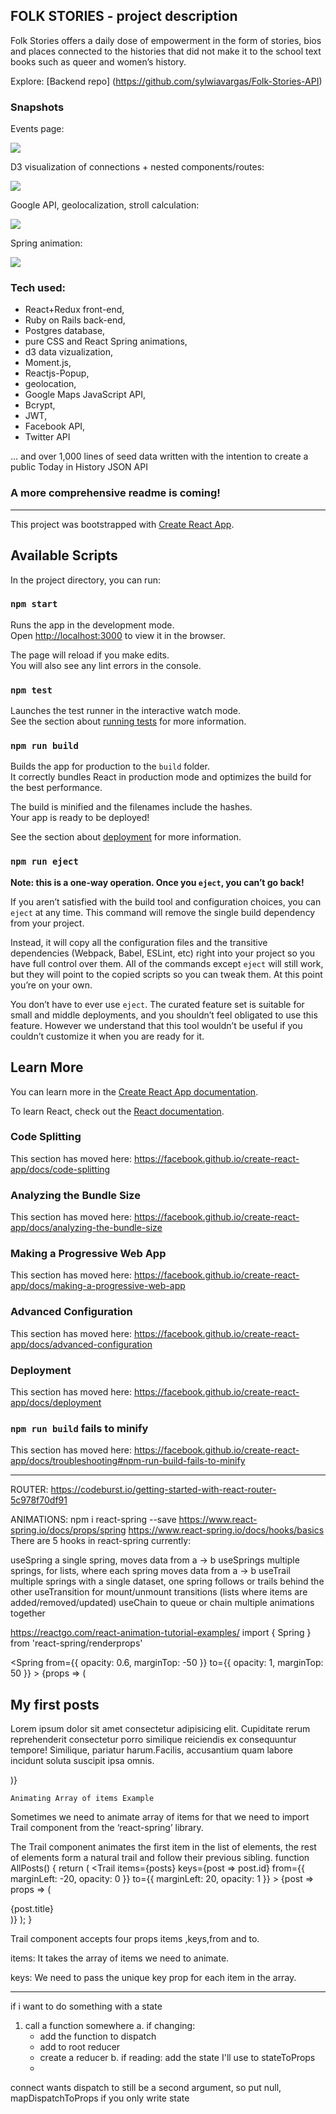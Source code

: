 
## FOLK STORIES - project description
Folk Stories offers a daily dose of empowerment in the form of stories, bios and places connected to the histories that did not make it to the school text books such as queer and women’s history. 


Explore: [Backend repo] (https://github.com/sylwiavargas/Folk-Stories-API)

### Snapshots

Events page:

![](main.gif)


D3 visualization of connections + nested components/routes:

![](bio.gif)


Google API, geolocalization, stroll calculation:

![](maps.gif)


Spring animation:

![](goo.gif)


### Tech used:
- React+Redux front-end,
- Ruby on Rails back-end,
- Postgres database,
- pure CSS and React Spring animations,
- d3 data vizualization,
- Moment.js, 
- Reactjs-Popup, 
- geolocation, 
- Google Maps JavaScript API, 
- Bcrypt, 
- JWT, 
- Facebook API,
- Twitter API

... and over 1,000 lines of seed data written with the intention to create a public Today in History JSON API

### A more comprehensive readme is coming!

------------------------------------------------------
This project was bootstrapped with [Create React App](https://github.com/facebook/create-react-app).

## Available Scripts

In the project directory, you can run:

### `npm start`

Runs the app in the development mode.<br>
Open [http://localhost:3000](http://localhost:3000) to view it in the browser.

The page will reload if you make edits.<br>
You will also see any lint errors in the console.

### `npm test`

Launches the test runner in the interactive watch mode.<br>
See the section about [running tests](https://facebook.github.io/create-react-app/docs/running-tests) for more information.

### `npm run build`

Builds the app for production to the `build` folder.<br>
It correctly bundles React in production mode and optimizes the build for the best performance.

The build is minified and the filenames include the hashes.<br>
Your app is ready to be deployed!

See the section about [deployment](https://facebook.github.io/create-react-app/docs/deployment) for more information.

### `npm run eject`

**Note: this is a one-way operation. Once you `eject`, you can’t go back!**

If you aren’t satisfied with the build tool and configuration choices, you can `eject` at any time. This command will remove the single build dependency from your project.

Instead, it will copy all the configuration files and the transitive dependencies (Webpack, Babel, ESLint, etc) right into your project so you have full control over them. All of the commands except `eject` will still work, but they will point to the copied scripts so you can tweak them. At this point you’re on your own.

You don’t have to ever use `eject`. The curated feature set is suitable for small and middle deployments, and you shouldn’t feel obligated to use this feature. However we understand that this tool wouldn’t be useful if you couldn’t customize it when you are ready for it.

## Learn More

You can learn more in the [Create React App documentation](https://facebook.github.io/create-react-app/docs/getting-started).

To learn React, check out the [React documentation](https://reactjs.org/).

### Code Splitting

This section has moved here: https://facebook.github.io/create-react-app/docs/code-splitting

### Analyzing the Bundle Size

This section has moved here: https://facebook.github.io/create-react-app/docs/analyzing-the-bundle-size

### Making a Progressive Web App

This section has moved here: https://facebook.github.io/create-react-app/docs/making-a-progressive-web-app

### Advanced Configuration

This section has moved here: https://facebook.github.io/create-react-app/docs/advanced-configuration

### Deployment

This section has moved here: https://facebook.github.io/create-react-app/docs/deployment

### `npm run build` fails to minify

This section has moved here: https://facebook.github.io/create-react-app/docs/troubleshooting#npm-run-build-fails-to-minify


-----------------------------
ROUTER:
https://codeburst.io/getting-started-with-react-router-5c978f70df91

ANIMATIONS:
npm i react-spring --save
https://www.react-spring.io/docs/props/spring
https://www.react-spring.io/docs/hooks/basics
There are 5 hooks in react-spring currently:

useSpring a single spring, moves data from a -> b
useSprings multiple springs, for lists, where each spring moves data from a -> b
useTrail multiple springs with a single dataset, one spring follows or trails behind the other
useTransition for mount/unmount transitions (lists where items are added/removed/updated)
useChain to queue or chain multiple animations together

https://reactgo.com/react-animation-tutorial-examples/
import { Spring } from 'react-spring/renderprops'

<Spring
      from={{ opacity: 0.6, marginTop: -50 }}
      to={{ opacity: 1, marginTop: 50 }}
    >
      {props => (
        <div style={props} className="App">
          <article className="post">
            <h1>My first posts</h1>
            <p>
              Lorem ipsum dolor sit amet consectetur adipisicing elit.
              Cupiditate rerum reprehenderit consectetur porro similique
              reiciendis ex consequuntur tempore! Similique, pariatur
              harum.Facilis, accusantium quam labore incidunt soluta
              suscipit ipsa omnis.
            </p>
          </article>
        </div>
      )}
    </Spring>

    Animating Array of items Example
Sometimes we need to animate array of items for that we need to import Trail component from the ‘react-spring’ library.

The Trail component animates the first item in the list of elements, the rest of elements form a natural trail and follow their previous sibling.
function AllPosts() {
  return (
    <Trail
      items={posts}
      keys={post => post.id}
      from={{ marginLeft: -20, opacity: 0 }}
      to={{ marginLeft: 20, opacity: 1 }}
    >
      {post => props => (
        <div style={props} className="post">
             {post.title}
        </div>
      )}
    </Trail>
  );
}

Trail component accepts four props items ,keys,from and to.

items: It takes the array of items we need to animate.

keys: We need to pass the unique key prop for each item in the array.


-----------------
if i want to do something with a state
1. call a function somewhere
   a. if changing:
      - add the function to dispatch
      - add to root reducer
      - create a reducer
   b. if reading: add the state I'll use to stateToProps
      -

connect wants dispatch to still be a second argument, so put null, mapDispatchToProps if you only write state
